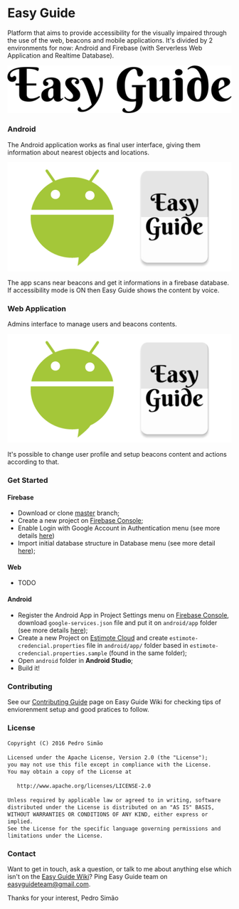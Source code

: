 # Easy Guide
Platform that aims to provide accessibility for the visually impaired through the use of the web, beacons and mobile applications. It's divided by 2 environments for now: Android and Firebase (with Serverless Web Application and Realtime Database).

![Logo Easy Guide](assets/logo_easy_guide.png)

### Android
The Android application works as final user interface, giving them information about nearest objects and locations.

![Logo Easy Guide](assets/android_logoapp.png)

The app scans near beacons and get it informations in a firebase database. If accessibility mode is ON then Easy Guide shows the content by voice.

### Web Application
Admins interface to manage users and beacons contents.

![Logo Easy Guide](assets/android_logoapp.png)

It's possible to change user profile and setup beacons content and actions according to that.

### Get Started

#### Firebase
 - Download or clone [master](https://github.com/pedroartsimao/easyguide/tree/master) branch;
 - Create a new project on [Firebase Console](https://console.firebase.google.com/);
 - Enable Login with Google Account in Authentication menu (see more details [here](https://firebase.google.com/docs/auth/))
 - Import initial database structure in Database menu (see more detail [here](https://firebase.google.com/docs/database/));

#### Web
- TODO

#### Android
 - Register the Android App in Project Settings menu on [Firebase Console](https://console.firebase.google.com/), download `google-services.json` file and put it on `android/app` folder (see more details [here](https://firebase.google.com/docs/android/setup));
 - Create a new Project on [Estimote Cloud](https://cloud.estimote.com/#/apps) and create `estimote-credencial.properties` file in `android/app/` folder based in `estimote-credencial.properties.sample` (found in the same folder);
 - Open `android` folder in **Android Studio**;
 - Build it!

### Contributing
See our [Contributing Guide](https://github.com/pedroartsimao/easyguide/wiki/1.-Guide:-Contributing) page on Easy Guide Wiki for checking tips of enviorenment setup and good pratices to follow.

### License
```
Copyright (C) 2016 Pedro Simão

Licensed under the Apache License, Version 2.0 (the "License");
you may not use this file except in compliance with the License.
You may obtain a copy of the License at

   http://www.apache.org/licenses/LICENSE-2.0

Unless required by applicable law or agreed to in writing, software
distributed under the License is distributed on an "AS IS" BASIS,
WITHOUT WARRANTIES OR CONDITIONS OF ANY KIND, either express or implied.
See the License for the specific language governing permissions and
limitations under the License.
```

### Contact
Want to get in touch, ask a question, or talk to me about anything else which isn't on the [Easy Guide Wiki](https://github.com/pedroartsimao/easyguide/wiki)? Ping Easy Guide team on <easyguideteam@gmail.com>.

Thanks for your interest, Pedro Simão
